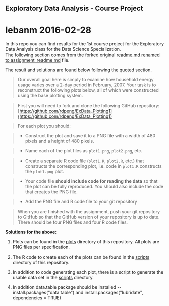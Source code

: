 ## Exploratory Data Analysis - Course Project

# lebanm 2016-02-28 

In this repo you can find results for the 1st course project for the Exploratory Data Analysis class for the Data Science Specialization.  
The following section comes from the forked original [readme.md renamed to assignment_readme.md](https://github.com/lebanm/ExData_Plotting1/assignment_readme.md) file.  

The result and solutions are found below following the quoted section.

> Our overall goal here is simply to examine how household energy usage varies over a 2-day period in February, 2007. 
Your task is to reconstruct the following plots below, all of which were constructed using the base plotting system.

> First you will need to fork and clone the following GitHub repository: [https://github.com/rdpeng/ExData_Plotting1](https://github.com/rdpeng/ExData_Plotting1)

> For each plot you should:

> * Construct the plot and save it to a PNG file with a width of 480 pixels and a height of 480 pixels.

> * Name each of the plot files as `plot1.png`, `plot2.png`, etc.

> * Create a separate R code file (`plot1.R`, `plot2.R`, etc.) that constructs the corresponding plot, i.e. code in `plot1.R` constructs the `plot1.png` plot. 

> * Your code file **should include code for reading the data** so that the plot can be fully reproduced. You should also include the code that creates the PNG file.

> * Add the PNG file and R code file to your git repository

> When you are finished with the assignment, push your git repository to GitHub so that the GitHub version of your repository is up to date. There should be four PNG files and four R code files.

**Solutions for the above:**

1. Plots can be found in the [plots](https://github.com/lebanm/ExData_Plotting1/plots) directory of this repository.  All plots are PNG files per specification.

2. The R code to create each of the plots can be found in the [scripts](https://github.com/lebanm/ExData_Plotting1/scripts) directory of this repository.

3. In addition to code generating each plot, there is a script to generate the usable data set in the [scripts](https://github.com/lebanm/ExData_Plotting1/scripts) directory.

4. In addition data.table package should be installed --install.packages("data.table") and
   install.packages("lubridate", dependencies = TRUE)
   

